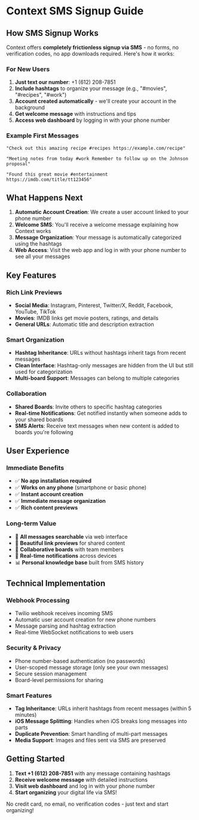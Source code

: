 # Context SMS Signup Guide

## How SMS Signup Works

Context offers **completely frictionless signup via SMS** - no forms, no verification codes, no app downloads required. Here's how it works:

### For New Users

1. **Just text our number**: +1 (612) 208-7851
2. **Include hashtags** to organize your message (e.g., "#movies", "#recipes", "#work")
3. **Account created automatically** - we'll create your account in the background
4. **Get welcome message** with instructions and tips
5. **Access web dashboard** by logging in with your phone number

### Example First Messages

```
"Check out this amazing recipe #recipes https://example.com/recipe"
```

```
"Meeting notes from today #work Remember to follow up on the Johnson proposal"
```

```
"Found this great movie #entertainment https://imdb.com/title/tt123456"
```

## What Happens Next

1. **Automatic Account Creation**: We create a user account linked to your phone number
2. **Welcome SMS**: You'll receive a welcome message explaining how Context works
3. **Message Organization**: Your message is automatically categorized using the hashtags
4. **Web Access**: Visit the web app and log in with your phone number to see all your messages

## Key Features

### Rich Link Previews
- **Social Media**: Instagram, Pinterest, Twitter/X, Reddit, Facebook, YouTube, TikTok
- **Movies**: IMDB links get movie posters, ratings, and details
- **General URLs**: Automatic title and description extraction

### Smart Organization
- **Hashtag Inheritance**: URLs without hashtags inherit tags from recent messages
- **Clean Interface**: Hashtag-only messages are hidden from the UI but still used for categorization
- **Multi-board Support**: Messages can belong to multiple categories

### Collaboration
- **Shared Boards**: Invite others to specific hashtag categories
- **Real-time Notifications**: Get notified instantly when someone adds to your shared boards
- **SMS Alerts**: Receive text messages when new content is added to boards you're following

## User Experience

### Immediate Benefits
- ✅ **No app installation required**
- ✅ **Works on any phone** (smartphone or basic phone)
- ✅ **Instant account creation**
- ✅ **Immediate message organization**
- ✅ **Rich content previews**

### Long-term Value
- 📱 **All messages searchable** via web interface
- 🔗 **Beautiful link previews** for shared content
- 👥 **Collaborative boards** with team members
- 🔔 **Real-time notifications** across devices
- 📊 **Personal knowledge base** built from SMS history

## Technical Implementation

### Webhook Processing
- Twilio webhook receives incoming SMS
- Automatic user account creation for new phone numbers
- Message parsing and hashtag extraction
- Real-time WebSocket notifications to web users

### Security & Privacy
- Phone number-based authentication (no passwords)
- User-scoped message storage (only see your own messages)
- Secure session management
- Board-level permissions for sharing

### Smart Features
- **Tag Inheritance**: URLs inherit hashtags from recent messages (within 5 minutes)
- **iOS Message Splitting**: Handles when iOS breaks long messages into parts
- **Duplicate Prevention**: Smart handling of multi-part messages
- **Media Support**: Images and files sent via SMS are preserved

## Getting Started

1. **Text +1 (612) 208-7851** with any message containing hashtags
2. **Receive welcome message** with detailed instructions
3. **Visit web dashboard** and log in with your phone number
4. **Start organizing** your digital life via SMS!

No credit card, no email, no verification codes - just text and start organizing!